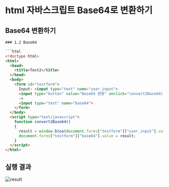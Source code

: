 # html 자바스크립트 Base64로 변환하기

## Base64 변환하기
```html
### 1.2 Base64 

```html
<!doctype html>
<html>
  <head>
    <title>Test2</title>
  </head>
  <body>
    <form id="testform">
      Input: <input type="text" name="user_input">
      <input type="button" value="Base64 변환" onclick="convert2Base64()"></input>
      ->
      <input type="text" name="base64">
    </form>
  </body>
  <script type="text/javascript">
    function convert2Base64()
    {
      result = window.btoa(document.forms["testform"]["user_input"].value)
      document.forms["testform"]["base64"].value = result;
    }
  </script>
</html>
```

## 실행 결과

![result](https://secuwave.github.io/secure3/learn_script/01/exercise021.png)
